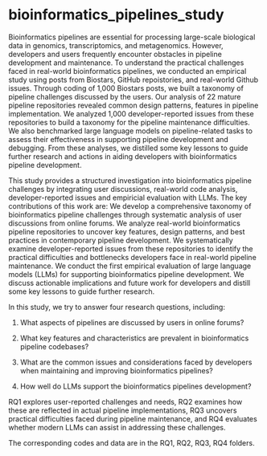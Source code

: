 # bioinformatics_pipelines_study

Bioinformatics pipelines are essential for processing large-scale biological data in genomics, transcriptomics, and metagenomics. However, developers and users frequently encounter obstacles in pipeline development and maintenance. To understand the practical challenges faced in real-world bioinformatics pipelines, we conducted an empirical study using posts from Biostars, GitHub repoistories, and real-world Github issues.
Through coding of 1,000 Biostars posts, we built a taxonomy of pipeline challenges discussed by the users. 
Our analysis of 22 mature pipeline repositories revealed common design patterns, features in pipeline implementation.
We  analyzed 1,000 developer-reported issues
from these repositories to build a taxonomy for the pipeline maintenance difficulties.
We also benchmarked large language models on pipeline-related tasks to assess their effectiveness in supporting pipeline development and debugging. 
From these analyses, we distilled some key lessons to guide further research and actions in aiding developers with bioinformatics pipeline development.

This study provides a structured investigation into bioinformatics pipeline challenges by integrating user discussions, real-world code analysis,  developer-reported issues and empiricial evaluation with LLMs. The key contributions of this work are:
     We develop a comprehensive taxonomy of bioinformatics pipeline challenges through systematic analysis of user discussions from online forums.
     We analyze real-world bioinformatics pipeline repositories to uncover key features, design patterns, and best practices in contemporary pipeline development.
     We systematically examine developer-reported issues from these repositories to identify the practical difficulties and bottlenecks developers face in real-world pipeline maintenance.
     We conduct the first empirical evaluation of large language models (LLMs) for supporting  bioinformatics pipeline development.
     We discuss actionable implications and future work for developers and distill some key lessons to guide further research.

In this study, we try to answer four research questions, including:

 1. What aspects of pipelines are discussed by users in online forums? 

 2. What key features and characteristics are prevalent in bioinformatics pipeline codebases? 

 3. What are the common issues and considerations faced by developers when maintaining and improving bioinformatics pipelines? 

 4. How well do  LLMs support the bioinformatics pipelines development?

RQ1 explores user-reported challenges and needs, RQ2 examines how these are reflected in actual pipeline implementations, RQ3 uncovers practical difficulties faced during pipeline maintenance, and RQ4 evaluates whether modern LLMs can assist in addressing these challenges. 

The corresponding codes and data are in the RQ1, RQ2, RQ3, RQ4 folders.
